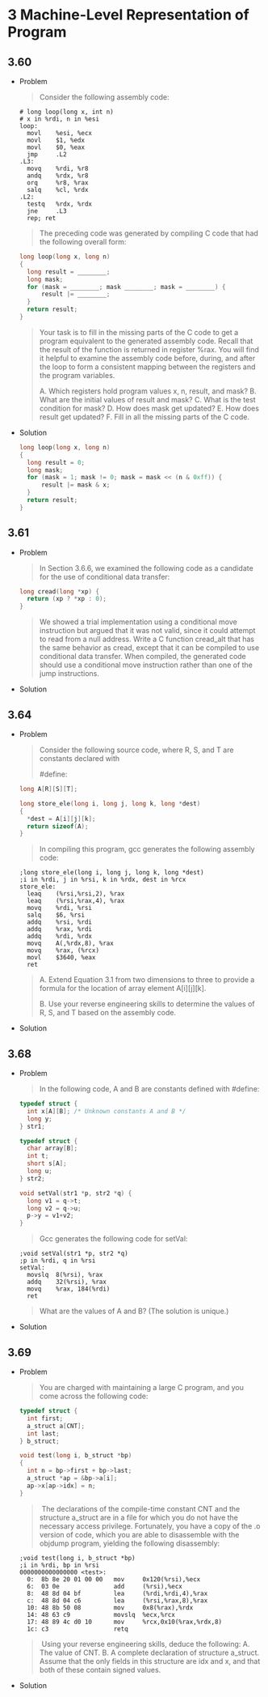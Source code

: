 # 3 Machine-Level Representation of Program



## 3.60

- Problem

  > Consider the following assembly code:

  ```assembly
  # long loop(long x, int n)
  # x in %rdi, n in %esi
  loop:
  	movl	%esi, %ecx
  	movl	$1, %edx
  	movl	$0, %eax
  	jmp		.L2
  .L3:
  	movq	%rdi, %r8
  	andq	%rdx, %r8
  	orq		%r8, %rax
  	salq	%cl, %rdx
  .L2:
  	testq	%rdx, %rdx
  	jne		.L3
  	rep; ret
  ```

  > The preceding code was generated by compiling C code that had the following
  > overall form:

  ```c
  long loop(long x, long n)
  {
  	long result = ________;
  	long mask;
  	for (mask = ________; mask ________; mask = ________) {
  		result |= ________;
  	}
  	return result;
  }
  ```

  > Your task is to fill in the missing parts of the C code to get a program equivalent
  > to the generated assembly code. Recall that the result of the function is returned
  > in register %rax. You will find it helpful to examine the assembly code before,
  > during, and after the loop to form a consistent mapping between the registers and
  > the program variables.
  >
  > A. Which registers hold program values x, n, result, and mask?
  > B. What are the initial values of result and mask?
  > C. What is the test condition for mask?
  > D. How does mask get updated?
  > E. How does result get updated?
  > F. Fill in all the missing parts of the C code.

- Solution

  ```c
  long loop(long x, long n)
  {
  	long result = 0;
  	long mask;
  	for (mask = 1; mask != 0; mask = mask << (n & 0xff)) {
  		result |= mask & x;
  	}
  	return result;
  }
  ```



## 3.61

- Problem

  > In Section 3.6.6, we examined the following code as a candidate for the use of
  > conditional data transfer:

  ```c
  long cread(long *xp) {
  	return (xp ? *xp : 0);
  }
  ```

  > We showed a trial implementation using a conditional move instruction but argued
  > that it was not valid, since it could attempt to read from a null address.
  > 		Write a C function cread_alt that has the same behavior as cread, except
  > that it can be compiled to use conditional data transfer. When compiled, the
  > generated code should use a conditional move instruction rather than one of the
  > jump instructions.

- Solution



## 3.64

- Problem

  > Consider the following source code, where R, S, and T are constants declared with
  >
  > \#define:

  ```c
  long A[R][S][T];
  
  long store_ele(long i, long j, long k, long *dest)
  {
  	*dest = A[i][j][k];
  	return sizeof(A);
  }
  ```

  > In compiling this program, gcc generates the following assembly code:

  ```assembly
  ;long store_ele(long i, long j, long k, long *dest)
  ;i in %rdi, j in %rsi, k in %rdx, dest in %rcx
  store_ele:
  	leaq	(%rsi,%rsi,2), %rax
  	leaq	(%rsi,%rax,4), %rax
  	movq	%rdi, %rsi
  	salq	$6, %rsi
  	addq	%rsi, %rdi
  	addq	%rax, %rdi
  	addq	%rdi, %rdx
  	movq	A(,%rdx,8), %rax
  	movq	%rax, (%rcx)
  	movl	$3640, %eax
  	ret
  ```

  > A. Extend Equation 3.1 from two dimensions to three to provide a formula for
  > the location of array element A\[i]\[j][k].
  >
  > B. Use your reverse engineering skills to determine the values of R, S, and T
  > based on the assembly code.

- Solution



## 3.68

- Problem

  > In the following code, A and B are constants defined with #define:

  ```c
  typedef struct {
  	int x[A][B]; /* Unknown constants A and B */
  	long y;
  } str1;
  
  typedef struct {
  	char array[B];
  	int t;
  	short s[A];
  	long u;
  } str2;
  
  void setVal(str1 *p, str2 *q) {
  	long v1 = q->t;
  	long v2 = q->u;
  	p->y = v1+v2;
  }
  ```

  > Gcc generates the following code for setVal:

  ```assembly
  ;void setVal(str1 *p, str2 *q)
  ;p in %rdi, q in %rsi
  setVal:
  	movslq	8(%rsi), %rax
  	addq 	32(%rsi), %rax
  	movq	%rax, 184(%rdi)
  	ret
  ```

  > What are the values of A and B? (The solution is unique.)

- Solution



## 3.69

- Problem

  > You are charged with maintaining a large C program, and you come across the
  > following code:

  ```c
  typedef struct {
  	int first;
  	a_struct a[CNT];
  	int last;
  } b_struct;
  
  void test(long i, b_struct *bp)
  {
  	int n = bp->first + bp->last;
  	a_struct *ap = &bp->a[i];
  	ap->x[ap->idx] = n;
  }
  ```

  > ​		The declarations of the compile-time constant CNT and the structure a_struct
  > are in a file for which you do not have the necessary access privilege. Fortunately,
  > you have a copy of the .o version of code, which you are able to disassemble with
  > the objdump program, yielding the following disassembly:

  ```assembly
  ;void test(long i, b_struct *bp)
  ;i in %rdi, bp in %rsi
  0000000000000000 <test>:
  	0:	8b 8e 20 01 00 00	mov		0x120(%rsi),%ecx
  	6:	03 0e				add		(%rsi),%ecx
  	8:	48 8d 04 bf			lea		(%rdi,%rdi,4),%rax
  	c:	48 8d 04 c6			lea		(%rsi,%rax,8),%rax
  	10:	48 8b 50 08			mov		0x8(%rax),%rdx
  	14:	48 63 c9			movslq 	%ecx,%rcx
  	17:	48 89 4c d0 10		mov		%rcx,0x10(%rax,%rdx,8)
  	1c:	c3					retq
  ```

  > ​	Using your reverse engineering skills, deduce the following:
  > A. The value of CNT.
  > B. A complete declaration of structure a_struct. Assume that the only fields
  > in this structure are idx and x, and that both of these contain signed values.

- Solution
